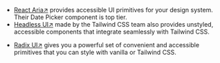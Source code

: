 - [React Aria↗](https://react-spectrum.adobe.com/react-aria/) provides accessible UI primitives for your design system. Their Date Picker component is top tier.
- [Headless UI↗](https://headlessui.com/) made by the Tailwind CSS team also provides unstyled, accessible components that integrate seamlessly with Tailwind CSS.
* [Radix UI↗](https://www.radix-ui.com/) gives you a powerful set of convenient and accessible primitives that you can style with vanilla or Tailwind CSS.